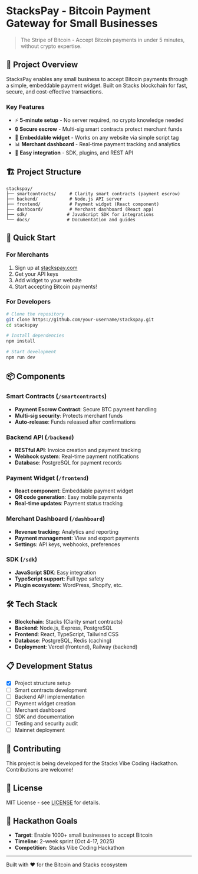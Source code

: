 # StacksPay - Bitcoin Payment Gateway for Small Businesses

> The Stripe of Bitcoin - Accept Bitcoin payments in under 5 minutes, without crypto expertise.

## 🎯 Project Overview

StacksPay enables any small business to accept Bitcoin payments through a simple, embeddable payment widget. Built on Stacks blockchain for fast, secure, and cost-effective transactions.

### Key Features
- ⚡ **5-minute setup** - No server required, no crypto knowledge needed
- 🔒 **Secure escrow** - Multi-sig smart contracts protect merchant funds
- 📱 **Embeddable widget** - Works on any website via simple script tag
- 📊 **Merchant dashboard** - Real-time payment tracking and analytics
- 🔌 **Easy integration** - SDK, plugins, and REST API

## 🏗️ Project Structure

```
stackspay/
├── smartcontracts/     # Clarity smart contracts (payment escrow)
├── backend/            # Node.js API server
├── frontend/           # Payment widget (React component)
├── dashboard/          # Merchant dashboard (React app)
├── sdk/               # JavaScript SDK for integrations
└── docs/              # Documentation and guides
```

## 🚀 Quick Start

### For Merchants
1. Sign up at [stackspay.com](https://stackspay.com)
2. Get your API keys
3. Add widget to your website
4. Start accepting Bitcoin payments!

### For Developers
```bash
# Clone the repository
git clone https://github.com/your-username/stackspay.git
cd stackspay

# Install dependencies
npm install

# Start development
npm run dev
```

## 📦 Components

### Smart Contracts (`/smartcontracts`)
- **Payment Escrow Contract**: Secure BTC payment handling
- **Multi-sig security**: Protects merchant funds
- **Auto-release**: Funds released after confirmations

### Backend API (`/backend`)
- **RESTful API**: Invoice creation and payment tracking
- **Webhook system**: Real-time payment notifications
- **Database**: PostgreSQL for payment records

### Payment Widget (`/frontend`)
- **React component**: Embeddable payment widget
- **QR code generation**: Easy mobile payments
- **Real-time updates**: Payment status tracking

### Merchant Dashboard (`/dashboard`)
- **Revenue tracking**: Analytics and reporting
- **Payment management**: View and export payments
- **Settings**: API keys, webhooks, preferences

### SDK (`/sdk`)
- **JavaScript SDK**: Easy integration
- **TypeScript support**: Full type safety
- **Plugin ecosystem**: WordPress, Shopify, etc.

## 🛠️ Tech Stack

- **Blockchain**: Stacks (Clarity smart contracts)
- **Backend**: Node.js, Express, PostgreSQL
- **Frontend**: React, TypeScript, Tailwind CSS
- **Database**: PostgreSQL, Redis (caching)
- **Deployment**: Vercel (frontend), Railway (backend)

## 📋 Development Status

- [x] Project structure setup
- [ ] Smart contracts development
- [ ] Backend API implementation
- [ ] Payment widget creation
- [ ] Merchant dashboard
- [ ] SDK and documentation
- [ ] Testing and security audit
- [ ] Mainnet deployment

## 🤝 Contributing

This project is being developed for the Stacks Vibe Coding Hackathon. Contributions are welcome!

## 📄 License

MIT License - see [LICENSE](LICENSE) for details.

## 🎯 Hackathon Goals

- **Target**: Enable 1000+ small businesses to accept Bitcoin
- **Timeline**: 2-week sprint (Oct 4-17, 2025)
- **Competition**: Stacks Vibe Coding Hackathon

---

Built with ❤️ for the Bitcoin and Stacks ecosystem
